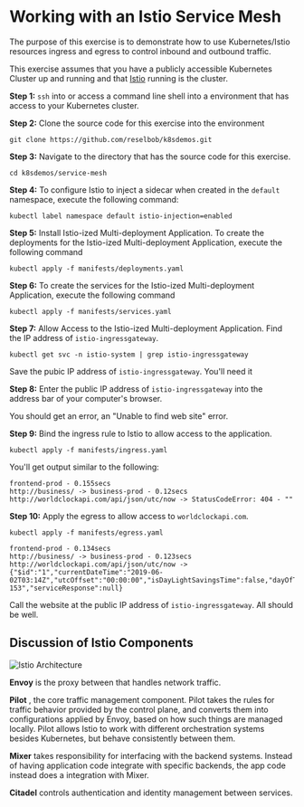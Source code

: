 # Working with an Istio Service Mesh

The purpose of this exercise is to demonstrate how to use Kubernetes/Istio resources ingress and egress to control inbound and outbound traffic.

This exercise assumes that you have a publicly accessible Kubernetes Cluster up and running and
that [Istio](https://istio.io/docs/concepts/what-is-istio/) running is the cluster.

**Step 1:** `ssh` into or access a command line shell into a environment that has access to your Kubernetes
cluster.

**Step 2:** Clone the source code for this exercise into the environment

`git clone https://github.com/reselbob/k8sdemos.git` 

**Step 3:** Navigate to the directory that has the source code for this exercise.

`cd k8sdemos/service-mesh`

**Step 4:** To configure Istio to inject a sidecar when created in the `default` namespace,
execute the following command:

`kubectl label namespace default istio-injection=enabled`

**Step 5:** Install Istio-ized Multi-deployment Application. To create the deployments for the Istio-ized Multi-deployment Application, execute
the following command

`kubectl apply -f manifests/deployments.yaml`

**Step 6:** To create the services for the Istio-ized Multi-deployment Application, execute
the following command

`kubectl apply -f manifests/services.yaml`

**Step 7:** Allow Access to the Istio-ized Multi-deployment Application. Find the IP address of `istio-ingressgateway`.

`kubectl get svc -n istio-system | grep istio-ingressgateway`

Save the pubic IP address of `istio-ingressgateway`. You'll need it

**Step 8:** Enter the public IP address of `istio-ingressgateway` into the address bar of your computer's browser.

You should get an error, an "Unable to find web site" error.

**Step 9:** Bind the ingress rule to Istio to allow access to the application.

`kubectl apply -f manifests/ingress.yaml`

You'll get output similar to the following:

```text
frontend-prod - 0.155secs
http://business/ -> business-prod - 0.12secs
http://worldclockapi.com/api/json/utc/now -> StatusCodeError: 404 - ""
```

**Step 10:**  Apply the egress to allow access to `worldclockapi.com`.

`kubectl apply -f manifests/egress.yaml`

```text
frontend-prod - 0.134secs
http://business/ -> business-prod - 0.123secs
http://worldclockapi.com/api/json/utc/now -> {"$id":"1","currentDateTime":"2019-06-02T03:14Z","utcOffset":"00:00:00","isDayLightSavingsTime":false,"dayOfTheWeek":"Sunday","timeZoneName":"UTC","currentFileTime":132039188544212367,"ordinalDate":"2019-153","serviceResponse":null}
```

Call the website at the public IP address of `istio-ingressgateway`. All should be well.

## Discussion of Istio Components

![Istio Architecture](https://cdn-images-1.medium.com/max/1600/1*8gH0GAnncEE6VUIbwnGUww.png)

**Envoy** is the proxy between that handles network traffic.

**Pilot** , the core traffic management component. Pilot takes the rules for traffic behavior provided by the control plane,
and converts them into configurations applied by Envoy, based on how such things are managed locally. Pilot allows Istio to work with different
orchestration systems besides Kubernetes, but behave consistently between them.

**Mixer** takes responsibility for interfacing with the backend systems. Instead of having application code integrate with specific backends, the app code instead does a integration with Mixer.

**Citadel** controls authentication and identity management between services.
